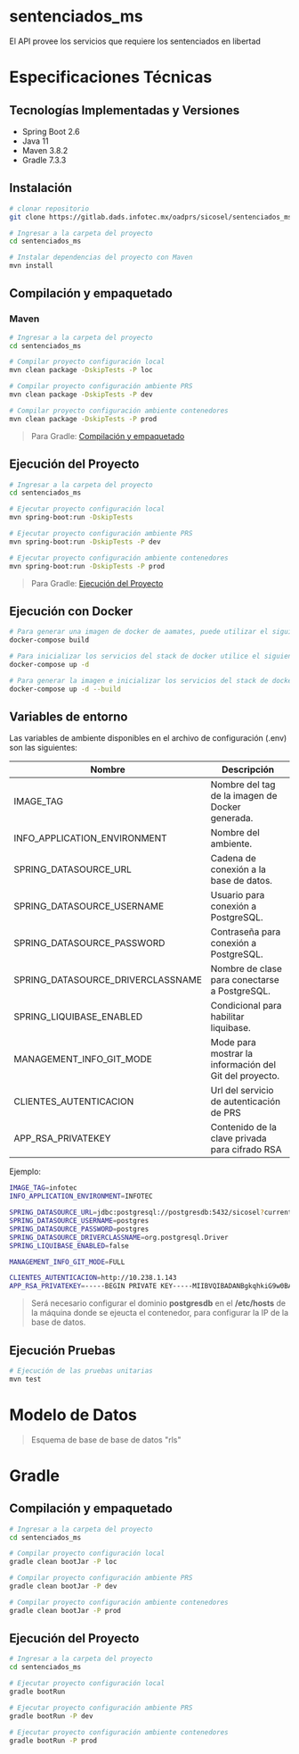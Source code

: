 # sentenciados_ms

El API provee los servicios que requiere los sentenciados en libertad

# Especificaciones Técnicas

## Tecnologías Implementadas y Versiones

- Spring Boot 2.6
- Java 11
- Maven 3.8.2
- Gradle 7.3.3

## Instalación

```bash
# clonar repositorio
git clone https://gitlab.dads.infotec.mx/oadprs/sicosel/sentenciados_ms.git

# Ingresar a la carpeta del proyecto
cd sentenciados_ms

# Instalar dependencias del proyecto con Maven
mvn install
```

## Compilación y empaquetado

### Maven

```bash
# Ingresar a la carpeta del proyecto
cd sentenciados_ms

# Compilar proyecto configuración local
mvn clean package -DskipTests -P loc

# Compilar proyecto configuración ambiente PRS
mvn clean package -DskipTests -P dev

# Compilar proyecto configuración ambiente contenedores
mvn clean package -DskipTests -P prod
```

> Para Gradle: [Compilación y empaquetado](#gradle)

## Ejecución del Proyecto

```bash
# Ingresar a la carpeta del proyecto
cd sentenciados_ms

# Ejecutar proyecto configuración local
mvn spring-boot:run -DskipTests

# Ejecutar proyecto configuración ambiente PRS
mvn spring-boot:run -DskipTests -P dev

# Ejecutar proyecto configuración ambiente contenedores
mvn spring-boot:run -DskipTests -P prod
```

> Para Gradle: [Ejecución del Proyecto](#gradle)

## Ejecución con Docker

```bash
# Para generar una imagen de docker de aamates, puede utilizar el siguiente comando:
docker-compose build

# Para inicializar los servicios del stack de docker utilice el siguiente comando:
docker-compose up -d

# Para generar la imagen e inicializar los servicios del stack de docker
docker-compose up -d --build
```

## Variables de entorno

Las variables de ambiente disponibles en el archivo de configuración (.env) son las siguientes:

| **Nombre**                        | **Descripción**                                        |
| --------------------------------- | ------------------------------------------------------ |
| IMAGE_TAG                         | Nombre del tag de la imagen de Docker generada.        |
| INFO_APPLICATION_ENVIRONMENT      | Nombre del ambiente.                                   |
| SPRING_DATASOURCE_URL             | Cadena de conexión a la base de datos.                 |
| SPRING_DATASOURCE_USERNAME        | Usuario para conexión a PostgreSQL.                    |
| SPRING_DATASOURCE_PASSWORD        | Contraseña para conexión a PostgreSQL.                 |
| SPRING_DATASOURCE_DRIVERCLASSNAME | Nombre de clase para conectarse a PostgreSQL.          |
| SPRING_LIQUIBASE_ENABLED          | Condicional para habilitar liquibase.                  |
| MANAGEMENT_INFO_GIT_MODE          | Mode para mostrar la información del Git del proyecto. |
| CLIENTES_AUTENTICACION            | Url del servicio de autenticación de PRS               |
| APP_RSA_PRIVATEKEY                | Contenido de la clave privada para cifrado RSA         |

Ejemplo:

```bash
IMAGE_TAG=infotec
INFO_APPLICATION_ENVIRONMENT=INFOTEC

SPRING_DATASOURCE_URL=jdbc:postgresql://postgresdb:5432/sicosel?currentSchema=rls
SPRING_DATASOURCE_USERNAME=postgres
SPRING_DATASOURCE_PASSWORD=postgres
SPRING_DATASOURCE_DRIVERCLASSNAME=org.postgresql.Driver
SPRING_LIQUIBASE_ENABLED=false

MANAGEMENT_INFO_GIT_MODE=FULL

CLIENTES_AUTENTICACION=http://10.238.1.143
APP_RSA_PRIVATEKEY=-----BEGIN PRIVATE KEY-----MIIBVQIBADANBgkqhkiG9w0BAQEFAASCAT8wggE7AgEAAkEA4QQmMkhJh7qTdCj2rSE6CKJl0ZWhIIEnthdLHPKJF7VD0JtJsrkVAmnf0XGOGZ4y9zXqyBCKp91aGNGKXOsb8QIDAQABAkAAgTTguf7IOifog8sB2mg56rtVvAMvgnqnUugNOZILJpDbSUg58u9vfEBCGSbpBH7CZ8tgDaLHrNUtqSg+1hPBAiEA/i10+RjnOFOOKv0Tz7FHtAXzdiPWDZAocnVaOp5aBAkCIQDioSqliB+PUxrYyvHBmGTQ90LWbjkJnLwgP53JqRtiqQIgXDNnFBjpfvAoSQXGkvdu2Cm0d+1l70OUuHhDQ7I/WukCIQCMM+iOP4hGwsL5G5Q0kHLOVCmlPstKhwxbZv/WoievAQIhAOWCWNHCjgXUkCUR8/wGYnQHlrHlzaDEkdinsxcZhKE5-----END PRIVATE KEY-----
```

> Será necesario configurar el dominio **postgresdb** en el **/etc/hosts** de la máquina donde se ejeucta el contenedor, para configurar la IP de la base de datos.

## Ejecución Pruebas

```bash
# Ejecución de las pruebas unitarias
mvn test
```

# Modelo de Datos

> Esquema de base de base de datos  "rls"

# Gradle

## Compilación y empaquetado

```bash
# Ingresar a la carpeta del proyecto
cd sentenciados_ms

# Compilar proyecto configuración local
gradle clean bootJar -P loc

# Compilar proyecto configuración ambiente PRS
gradle clean bootJar -P dev

# Compilar proyecto configuración ambiente contenedores
gradle clean bootJar -P prod
```

## Ejecución del Proyecto

```bash
# Ingresar a la carpeta del proyecto
cd sentenciados_ms

# Ejecutar proyecto configuración local
gradle bootRun

# Ejecutar proyecto configuración ambiente PRS
gradle bootRun -P dev

# Ejecutar proyecto configuración ambiente contenedores
gradle bootRun -P prod
```